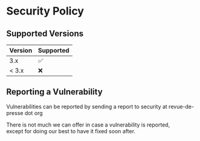# Security Policy

## Supported Versions

| Version | Supported          |
|-----| ------------------ |
| 3.x | :white_check_mark: |
| < 3.x | :x:                |


## Reporting a Vulnerability

Vulnerabilities can be reported by sending a report to security at revue-de-presse dot org

There is not much we can offer in case a vulnerability is reported,   
except for doing our best to have it fixed soon after.
